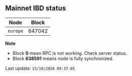 ## **Mainnet** IBD status


Node | Block
--- | ---
`europe` | 647042


**Note**
* Block **0** mean RPC is not working. Check server status.
* Block **638591** means node is fully synchronized.


Last update: `15/10/2020 09:37:05`
